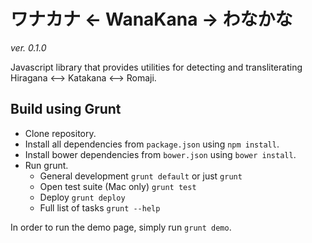 ワナカナ <- WanaKana -> わなかな
===============================
_ver. 0.1.0_

Javascript library that provides utilities for detecting and transliterating Hiragana &lt;--> Katakana &lt;--> Romaji.


## Build using Grunt

- Clone repository.
- Install all dependencies from `package.json` using `npm install`.
- Install bower dependencies from `bower.json` using `bower install`.
- Run grunt.
	- General development `grunt default` or just `grunt`
	- Open test suite (Mac only) `grunt test`
	- Deploy `grunt deploy`
	- Full list of tasks `grunt --help`

In order to run the demo page, simply run `grunt demo`.
